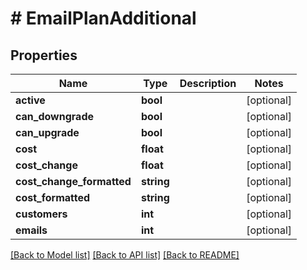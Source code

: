 # # EmailPlanAdditional

## Properties

Name | Type | Description | Notes
------------ | ------------- | ------------- | -------------
**active** | **bool** |  | [optional]
**can_downgrade** | **bool** |  | [optional]
**can_upgrade** | **bool** |  | [optional]
**cost** | **float** |  | [optional]
**cost_change** | **float** |  | [optional]
**cost_change_formatted** | **string** |  | [optional]
**cost_formatted** | **string** |  | [optional]
**customers** | **int** |  | [optional]
**emails** | **int** |  | [optional]

[[Back to Model list]](../../README.md#models) [[Back to API list]](../../README.md#endpoints) [[Back to README]](../../README.md)
